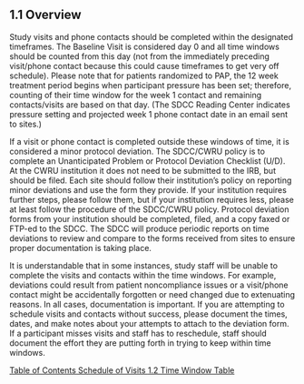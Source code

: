 ## 1.1 Overview

Study visits and phone contacts should be completed within the designated timeframes. The
Baseline Visit is considered day 0 and all time windows should be counted from this day (not
from the immediately preceding visit/phone contact because this could cause timeframes to get
very off schedule). Please note that for patients randomized to PAP, the 12 week treatment
period begins when participant pressure has been set; therefore, counting of their time window
for the week 1 contact and remaining contacts/visits are based on that day. (The SDCC Reading Center indicates pressure setting and projected week 1 phone contact date in an email sent to sites.)

If a visit or phone contact is completed outside these windows of time, it is considered a minor
protocol deviation. The SDCC/CWRU policy is to complete an Unanticipated Problem or Protocol Deviation Checklist (U/D). At the CWRU institution it does not need to be submitted to the IRB, but should be filed. Each site should follow their institution’s policy on reporting minor deviations and use the form they provide. If your institution requires further steps, please follow them, but if your institution requires less, please at least follow the procedure of the SDCC/CWRU policy.  Protocol deviation forms from your institution should be completed, filed, and a copy faxed or FTP-ed to the SDCC.  The SDCC will produce periodic reports on time deviations to review and compare to the forms received from sites to ensure proper documentation is taking place.

It is understandable that in some instances, study staff will be unable to complete the visits and
contacts within the time windows. For example, deviations could result from patient
noncompliance issues or a visit/phone contact might be accidentally forgotten or need changed
due to extenuating reasons. In all cases, documentation is important. If you are attempting to
schedule visits and contacts without success, please document the times, dates, and make
notes about your attempts to attach to the deviation form. If a participant misses visits and staff
has to reschedule, staff should document the effort they are putting forth in trying to keep within
time windows.


<div class="center">
<div class="btn-group">
  <a href=":pages_path:/manuals/schedule-of-visits/1-00-schedule-of-visits-toc.md" class="btn btn-default">
    <span class="glyphicon glyphicon-chevron-left"></span>
    Table of Contents
  </a>

  <a href=":pages_path:/manuals/schedule-of-visits" class="btn btn-default">
    <span class="glyphicon glyphicon-chevron-up"></span>
    Schedule of Visits
  </a>

  <a href=":pages_path:/manuals/schedule-of-visits/1-02-time-window-table.md" class="btn btn-success">
    1.2 Time Window Table
    <span class="glyphicon glyphicon-chevron-right"></span>
  </a>
</div>
</div>
